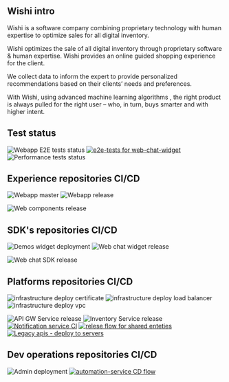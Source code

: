 ## Wishi intro

Wishi is a software company combining proprietary technology with human expertise to optimize sales for all digital inventory.

Wishi optimizes the sale of all digital inventory through proprietary software & human expertise. Wishi provides an online guided shopping experience for the client.

We collect data to inform the expert to provide personalized recommendations based on their clients’ needs and preferences.

With Wishi, using advanced machine learning algorithms , the right product is always pulled for the right user – who, in turn, buys smarter and with higher intent.


## Test status

![Webapp E2E tests status](https://github.com/wishidev/webapp-e2e/actions/workflows/ci.yml/badge.svg)
[![e2e-tests for web-chat-widget](https://github.com/wishidev/widget-e2e/actions/workflows/run-e2e.yml/badge.svg)](https://github.com/wishidev/widget-e2e/actions/workflows/run-e2e.yml)
![Performance tests status](https://github.com/wishidev/performance-tests/actions/workflows/master.yml/badge.svg)


## Experience repositories CI/CD

![Webapp master](https://github.com/wishidev/web-app/actions/workflows/master.yml/badge.svg)
![Webapp release](https://github.com/wishidev/web-app/actions/workflows/release.yml/badge.svg)

![Web components release](https://github.com/wishidev/web-components/actions/workflows/release.yml/badge.svg)

## SDK's repositories CI/CD
![Demos widget deployment](https://github.com/wishidev/demos/actions/workflows/widget-qa-release.yml/badge.svg)
![Web chat widget release](https://github.com/wishidev/web-chat-widget/actions/workflows/release.yml/badge.svg)

![Web chat SDK release](https://github.com/wishidev/web-chat-sdk/actions/workflows/release.yml/badge.svg)



## Platforms repositories CI/CD

![infrastructure deploy certificate](https://github.com/wishidev/infrastructure/actions/workflows/deploy-certificate.yml/badge.svg)
![infrastructure deploy load balancer](https://github.com/wishidev/infrastructure/actions/workflows/deploy-load-balancer.yml/badge.svg)
![infrastructure deploy vpc](https://github.com/wishidev/infrastructure/actions/workflows/deploy-vpc.yml/badge.svg)

![API GW Service release](https://github.com/wishidev/api-gw-service/actions/workflows/release.yml/badge.svg)
![Inventory Service release](https://github.com/wishidev/inventory-service/actions/workflows/release.yml/badge.svg)
[![Notification service CI](https://github.com/wishidev/notifications-service/actions/workflows/ci.yml/badge.svg)](https://github.com/wishidev/notifications-service/actions/workflows/ci.yml)
[![relese flow for shared enteties](https://github.com/wishidev/shared-entities/actions/workflows/release.yml/badge.svg)](https://github.com/wishidev/shared-entities/actions/workflows/release.yml)
[![Legacy apis - deploy to servers](https://github.com/wishidev/legacy-apis/actions/workflows/update-server.yml/badge.svg)](https://github.com/wishidev/legacy-apis/actions/workflows/update-server.yml)

## Dev operations repositories CI/CD

![Admin deployment](https://github.com/wishidev/admin/actions/workflows/ci.yml/badge.svg)
[![automation-service CD flow](https://github.com/wishidev/automation-service/actions/workflows/cd.yml/badge.svg)](https://github.com/wishidev/automation-service/actions/workflows/cd.yml)
